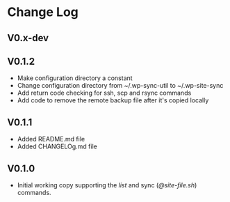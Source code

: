 # Change Log

## V0.x-dev

## V0.1.2
- Make configuration directory a constant
- Change configuration directory from ~/.wp-sync-util to ~/.wp-site-sync
- Add return code checking for ssh, scp and rsync commands
- Add code to remove the remote backup file after it's copied locally

## V0.1.1
- Added README.md file
- Added CHANGELOg.md file

## V0.1.0

- Initial working copy supporting the *list* and sync (*@site-file.sh*) commands.